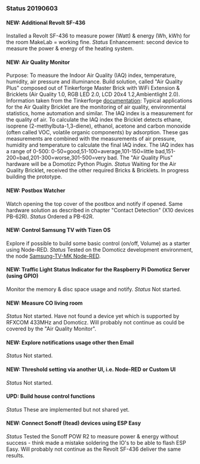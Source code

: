### Status 20190603

#### NEW: Additional Revolt SF-436 
Installed a Revolt SF-436 to measure power (Watt) & energy (Wh, kWh) for the room MakeLab = working fine.
_Status_
Enhancement: second device to measure the power & energy of the heating system.

#### NEW: Air Quality Monitor
Purpose: To measure the Indoor Air Quality (IAQ) index, temperature, humidity, air pressure and illuminance.
Build solution, called "Air Quality Plus" composed out of Tinkerforge Master Brick with WiFi Extension & Bricklets (Air Quality 1.0, RGB LED 2.0, LCD 20x4 1.2,Ambientlight 2.0).
Information taken from the Tinkerforge [documentation](https://www.tinkerforge.com/en/doc/Hardware/Bricklets/Air_Quality.html#air-quality-bricklet):
Typical applications for the Air Quality Bricklet are the monitoring of air quality, environmental statistics, home automation and similar.
The IAQ index is a measurement for the quality of air.
To calculate the IAQ index the Bricklet detects ethane, isoprene (2-methylbuta-1,3-diene), ethanol, acetone and carbon monoxide (often called VOC, volatile organic components) by adsorption.
These gas measurements are combined with the measurements of air pressure, humidity and temperature to calculate the final IAQ index.
The IAQ index has a range of 0-500:
0-50=good,51-100=average,101-150=little bad,151-200=bad,201-300=worse,301-500=very bad.
The "Air Quality Plus" hardware will be a Domotizc Python Plugin.
_Status_
Waiting for the Air Quality Bricklet, received the other required Bricks & Bricklets.
In progress building the prototype.

#### NEW: Postbox Watcher
Watch opening the top cover of the postbox and notify if opened.
Same hardware solution as described in chapter "Contact Detection" (X10 devices PB-62R).
_Status_
Ordered a PB-62R.

#### NEW: Control Samsung TV with Tizen OS
Explore if possible to build some basic control (on/off, Volume) as a starter using Node-RED.
_Status_
Tested on the Domoticz development environment, the node [Samsung-TV-MK Node-RED](https://www.npmjs.com/package/node-red-contrib-samsung-tv-mk).

#### NEW: Traffic Light Status Indicator for the Raspberry Pi Domoticz Server (using GPIO)
Monitor the memory & disc space usage and notify.
_Status_
Not started.

#### NEW: Measure CO living room
_Status_
Not started.
Have not found a device yet which is supported by RFXCOM 433MHz and Domoticz.
Will probably not continue as could be covered by the "Air Quality Monitor".

#### NEW: Explore notifications usage other then Email
_Status_
Not started.

#### NEW: Threshold setting via another UI, i.e. Node-RED or Custom UI
_Status_
Not started.

#### UPD: Build house control functions
_Status_
These are implemented but not shared yet.

#### NEW: Connect Sonoff (Itead) devices using ESP Easy
_Status_
Tested the Sonoff POW R2 to measure power & energy without success - think made a mistake soldering the IO's to be able to flash ESP Easy.
Will probably not continue as the Revolt SF-436 deliver the same results.
